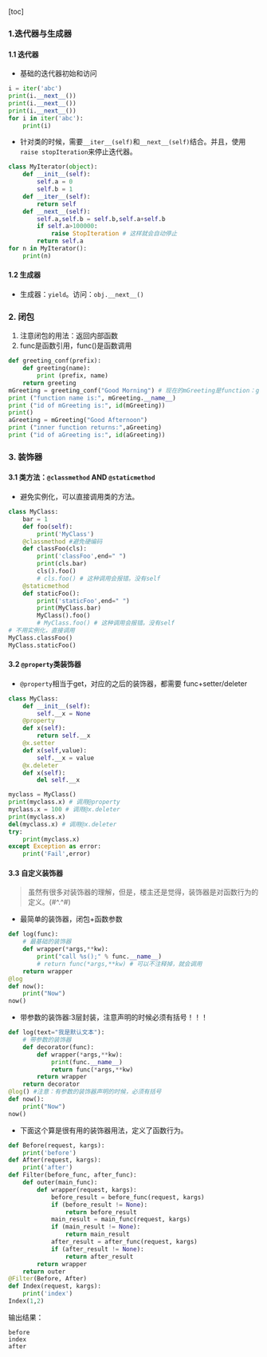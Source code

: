 [toc]
### 1.迭代器与生成器

#### 1.1 迭代器
- 基础的迭代器初始和访问

```python
i = iter('abc')
print(i.__next__())
print(i.__next__())
print(i.__next__())
for i in iter('abc'):
    print(i)

```

- 针对类的时候，需要`__iter__(self)`和`__next__(self)`结合。并且，使用`raise stopIteration`来停止迭代器。

```python
class MyIterator(object):
    def __init__(self):
        self.a = 0
        self.b = 1
    def __iter__(self):
        return self
    def __next__(self):
        self.a,self.b = self.b,self.a+self.b
        if self.a>100000:
            raise StopIteration # 这样就会自动停止
        return self.a
for n in MyIterator():
    print(n)
```

#### 1.2 生成器
- 生成器：`yield`。访问：`obj.__next__()`

### 2. 闭包
1. 注意闭包的用法：返回内部函数
2. func是函数引用，func()是函数调用

```python
def greeting_conf(prefix):
    def greeting(name):
        print (prefix, name)
    return greeting
mGreeting = greeting_conf("Good Morning") # 现在的mGreeting是function：greeting
print ("function name is:", mGreeting.__name__) 
print ("id of mGreeting is:", id(mGreeting))
print()
aGreeting = mGreeting("Good Afternoon") 
print ("inner function returns:",aGreeting)
print ("id of aGreeting is:", id(aGreeting))
```

### 3. 装饰器

#### 3.1 类方法：`@classmethod` AND `@staticmethod`
- 避免实例化，可以直接调用类的方法。

```python
class MyClass:
    bar = 1
    def foo(self):
        print('MyClass')
    @classmethod #避免硬编码
    def classFoo(cls):
        print('classFoo',end=" ")
        print(cls.bar)
        cls().foo()
        # cls.foo() # 这种调用会报错。没有self
    @staticmethod
    def staticFoo():
        print('staticFoo',end=" ")
        print(MyClass.bar)
        MyClass().foo()
        # MyClass.foo() # 这种调用会报错。没有self
# 不用实例化，直接调用
MyClass.classFoo()
MyClass.staticFoo()
```

#### 3.2 `@property`类装饰器
- `@property`相当于get，对应的之后的装饰器，都需要 func+setter/deleter

```python
class MyClass:
    def __init__(self):
        self.__x = None
    @property
    def x(self):
        return self.__x
    @x.setter
    def x(self,value):
        self.__x = value
    @x.deleter
    def x(self):
        del self.__x

myclass = MyClass()
print(myclass.x) # 调用@property
myclass.x = 100 # 调用@x.deleter
print(myclass.x)
del(myclass.x) # 调用@x.deleter
try:
    print(myclass.x)
except Exception as error:
    print('Fail',error)

```

#### 3.3 自定义装饰器
> 虽然有很多对装饰器的理解，但是，楼主还是觉得，装饰器是对函数行为的定义。(#^.^#)

- 最简单的装饰器，闭包+函数参数

```python
def log(func):
    # 最基础的装饰器
    def wrapper(*args,**kw):
        print("call %s();" % func.__name__)
        # return func(*args,**kw) # 可以不注释掉，就会调用
    return wrapper
@log
def now():
    print("Now")
now()
```

- 带参数的装饰器:3层封装，注意声明的时候必须有括号！！！

```python
def log(text="我是默认文本"):
    # 带参数的装饰器
    def decorator(func):
        def wrapper(*args,**kw):
            print(func.__name__)
            return func(*args,**kw)
        return wrapper
    return decorator
@log() #注意：有参数的装饰器声明的时候，必须有括号
def now():
    print("Now")
now()
```

- 下面这个算是很有用的装饰器用法，定义了函数行为。

```python
def Before(request, kargs):
    print('before')
def After(request, kargs):
    print('after')
def Filter(before_func, after_func):
    def outer(main_func):
        def wrapper(request, kargs):
            before_result = before_func(request, kargs)
            if (before_result != None):
                return before_result
            main_result = main_func(request, kargs)
            if (main_result != None):
                return main_result
            after_result = after_func(request, kargs)
            if (after_result != None):
                return after_result
        return wrapper
    return outer
@Filter(Before, After)
def Index(request, kargs):
    print('index')
Index(1,2)
```

输出结果：

```
before
index
after
```

